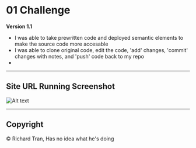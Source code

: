 # 01 Challenge

**Version 1.1**

* I was able to take prewritten code and deployed semantic elements to make the source code more accesable
* I was able to clone original code, edit the code, 'add' changes, 'commit' changes with notes, and 'push' code back to my repo
* 

---

## Site URL Running Screenshot ##

![Alt text](../Develop/assets/images/screenshot.PNG?raw=true "Screenshot")

---

## Copyright ##

© Richard Tran, Has no idea what he's doing